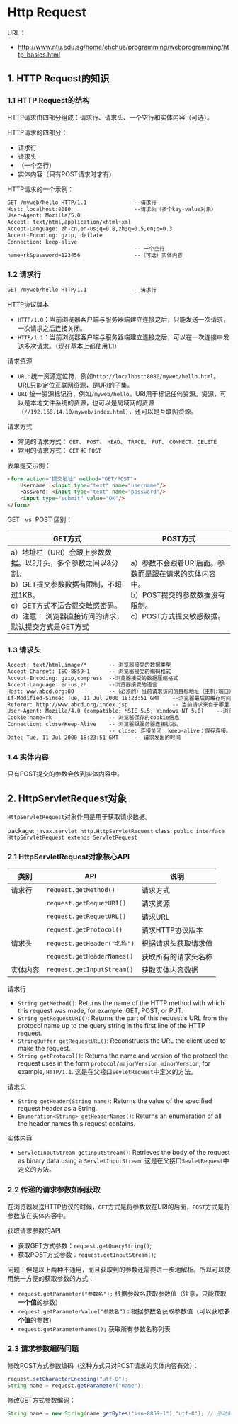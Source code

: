 # Http Request

URL：

- http://www.ntu.edu.sg/home/ehchua/programming/webprogramming/http_basics.html


## 1. HTTP Request的知识

### 1.1 HTTP Request的结构

HTTP请求由四部分组成：请求行、请求头、一个空行和实体内容（可选）。

HTTP请求的四部分：

- 请求行
- 请求头
- （一个空行）
- 实体内容（只有POST请求时才有）

HTTP请求的一个示例：

```txt
GET /myweb/hello HTTP/1.1               --请求行
Host: localhost:8080                    --请求头（多个key-value对象）
User-Agent: Mozilla/5.0
Accept: text/html,application/xhtml+xml
Accept-Language: zh-cn,en-us;q=0.8,zh;q=0.5,en;q=0.3
Accept-Encoding: gzip, deflate
Connection: keep-alive
                                        -- 一个空行
name=rk&password=123456                 --（可选）实体内容
```

### 1.2 请求行

```txt
GET /myweb/hello HTTP/1.1               --请求行
```

HTTP协议版本

- `HTTP/1.0`：当前浏览器客户端与服务器端建立连接之后，只能发送一次请求，一次请求之后连接关闭。
- `HTTP/1.1`：当前浏览器客户端与服务器端建立连接之后，可以在一次连接中发送多次请求。（现在基本上都使用1.1）

请求资源

- `URL`:  统一资源定位符，例如`http://localhost:8080/myweb/hello.html`。URL只能定位互联网资源，是URI的子集。
- `URI` 统一资源标记符，例如`/myweb/hello`。URI用于标记任何资源。资源，可以是本地文件系统的资源，也可以是局域网的资源（`//192.168.14.10/myweb/index.html`），还可以是互联网资源。

请求方式

- 常见的请求方式： `GET`、 `POST`、 `HEAD`、 `TRACE`、 `PUT`、 `CONNECT`、`DELETE`
- 常用的请求方式： `GET`  和 `POST`

表单提交示例：

```html
<form action="提交地址" method="GET/POST">
    Username: <input type="text" name="username"/>
    Password: <input type="text" name="password"/>
    <input type="submit" value="OK"/>
</form>
```

GET   vs  POST 区别：

| GET方式                                                      | POST方式                                                     |
| ------------------------------------------------------------ | ------------------------------------------------------------ |
| a）地址栏（URI）会跟上参数数据。以?开头，多个参数之间以&分割。<br/>b）GET提交参数数据有限制，不超过1KB。<br/>c）GET方式不适合提交敏感密码。<br/>d）注意： 浏览器直接访问的请求，默认提交方式是GET方式 | a）参数不会跟着URI后面。参数而是跟在请求的实体内容中。<br/>b）POST提交的参数数据没有限制。<br/>c）POST方式提交敏感数据。 |

### 1.3 请求头

```txt
Accept: text/html,image/*       -- 浏览器接受的数据类型
Accept-Charset: ISO-8859-1      -- 浏览器接受的编码格式
Accept-Encoding: gzip,compress  --浏览器接受的数据压缩格式
Accept-Language: en-us,zh       --浏览器接受的语言
Host: www.abcd.org:80           --（必须的）当前请求访问的目标地址（主机:端口）
If-Modified-Since: Tue, 11 Jul 2000 18:23:51 GMT    --浏览器最后的缓存时间
Referer: http://www.abcd.org/index.jsp              -- 当前请求来自于哪里
User-Agent: Mozilla/4.0 (compatible; MSIE 5.5; Windows NT 5.0)    --浏览器类型
Cookie:name=rk                  -- 浏览器保存的cookie信息
Connection: close/Keep-Alive    -- 浏览器跟服务器连接状态。
                                -- close: 连接关闭  keep-alive：保存连接。
Date: Tue, 11 Jul 2000 18:23:51 GMT     -- 请求发出的时间
```

### 1.4 实体内容

只有POST提交的参数会放到实体内容中。

## 2. HttpServletRequest对象

`HttpServletRequest`对象作用是用于获取请求数据。

package: `javax.servlet.http.HttpServletRequest`
class: `public interface HttpServletRequest extends ServletRequest`

### 2.1 HttpServletRequest对象核心API


| 类别     | API                         | 说明                 |
| -------- | --------------------------- | -------------------- |
| 请求行   | `request.getMethod()`       | 请求方式             |
|          | `request.getRequetURI()`    | 请求资源             |
|          | `request.getRequetURL()`    | 请求URL              |
|          | `request.getProtocol()`     | 请求HTTP协议版本     |
| 请求头   | `request.getHeader("名称")` | 根据请求头获取请求值 |
|          | `request.getHeaderNames()`  | 获取所有的请求头名称 |
| 实体内容 | `request.getInputStream()`  | 获取实体内容数据     |


请求行

- `String getMethod()`: Returns the name of the HTTP method with which this request was made, for example, GET, POST, or PUT. 
- `String getRequestURI()`: Returns the part of this request's URL from the protocol name up to the query string in the first line of the HTTP request.
- `StringBuffer getRequestURL()`: Reconstructs the URL the client used to make the request.
- `String getProtocol()`: Returns the name and version of the protocol the request uses in the form `protocol/majorVersion.minorVersion`, for example, `HTTP/1.1`. 这是在父接口`SevletRequest`中定义的方法。

请求头

- `String getHeader(String name)`: Returns the value of the specified request header as a String.
- `Enumeration<String> getHeaderNames()`: Returns an enumeration of all the header names this request contains.

实体内容

- `ServletInputStream getInputStream()`: Retrieves the body of the request as binary data using a `ServletInputStream`. 这是在父接口`SevletRequest`中定义的方法。


### 2.2 传递的请求参数如何获取

在浏览器发送HTTP协议的时候，`GET`方式是将参数放在URI的后面，`POST`方式是将参数放在实体内容中。

获取请求参数的API

- 获取GET方式参数：`request.getQueryString()`;
- 获取POST方式参数：`request.getInputStream()`;

问题：但是以上两种不通用，而且获取到的参数还需要进一步地解析。所以可以使用统一方便的获取参数的方式：


- `request.getParameter("参数名");`  根据参数名获取参数值（注意，只能获取**一个值**的参数）
- `request.getParameterValue("参数名“)；`根据参数名获取参数值（可以获取**多个值**的参数）
- `request.getParameterNames();`   获取所有参数名称列表


### 2.3 请求参数编码问题

修改POST方式参数编码（这种方式只对POST请求的实体内容有效）：

```java
request.setCharacterEncoding("utf-8");
String name = request.getParameter("name");
```

修改GET方式参数编码：

```java
String name = new String(name.getBytes("iso-8859-1"),"utf-8"); // 手动解码
```

